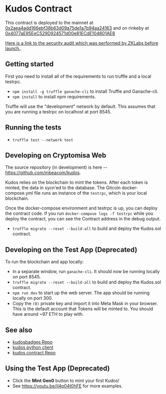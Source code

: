 # Kudos Contract

This contract is deployed to the mainnet at [0x2aea4add166ebf38b63d09a75de1a7b94aa24163](https://etherscan.io/address/0x2aea4add166ebf38b63d09a75de1a7b94aa24163) and on rinkeby at [0x4077aE95EeC529D924571d00e81ECdE104601AE8](https://rinkeby.etherscan.io/address/0x4077aE95EeC529D924571d00e81ECdE104601AE8)

[Here is a link to the security audit which was performed by ZKLabs before launch.](docs/audit_report.pdf).

## Getting started
First you need to install all of the requirements to run truffle and a local testrpc.

- `npm install -g truffle ganache-cli` to install Truffle and Ganache-cli.
- `npm install` to install npm requirements.

Truffle will use the "development" network by default.  This assumes that you are running a testrpc on localhost at port 8545.

## Running the tests
- `truffle test --network test`

## Developing on Cryptomisa Web
The source repository (in development) is here -- https://github.com/mbeacom/kudos.

Kudos relies on the blockchain to mint the tokens.  After each token is minted, the data in sycn'ed to the database.  The Gitcoin docker-compose.yml file runs an instance of the `testrpc`, which is your local blockchain.

Once the docker-compose environment and testrpc is up, you can deploy the contract code.  If you run `docker-compose logs -f testrpc` while you deploy the contract, you can see the Contract address in the debug output.

- `truffle migrate --reset --build-all` to build and deploy the Kudos.sol contract.


## Developing on the Test App (Deprecated)

To run the blockchain and app locally:

- In a separate window, run `ganache-cli`.  It should now be running locally on port 8545.
- `truffle migrate --reset --build-all` to build and deploy the Kudos.sol contract.
- `npm run dev` to start up the web server.  The app should be running locally on port 300.
- Copy the `(0)` private key and import it into Meta Mask in your browser.  This is the default account that Tokens will be minted to.  You should have around ~97 ETH to 
play with.


## See also

- [kudosbadges Repo](https://github.com/gitcoinco/kudosbadges)
- [kudos python client](https://github.com/OpenKudos/python_client)
- [kudos contract Repo](https://github.com/gitcoinco/Kudos721Contract)


## Using the Test App (Deprecated)

- Click the **Mint Gen0** button to mint your first Kudos!
- See https://youtu.be/jl4p04t0hFE for more examples.


<!-- Google Analytics -->
<img src='https://ga-beacon.appspot.com/UA-102304388-1/gitcoinco/Kudos721Contract' style='width:1px; height:1px;' >

